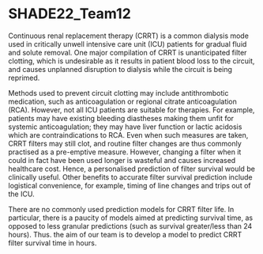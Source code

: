 # SHADE22_Team12

Continuous renal replacement therapy (CRRT) is a common dialysis mode used in critically unwell intensive care unit (ICU) patients for gradual fluid and solute removal. One major compilation of CRRT is unanticipated filter clotting, which is undesirable as it results in patient blood loss to the circuit, and causes unplanned disruption to dialysis while the circuit is being reprimed. 

Methods used to prevent circuit clotting may include antithrombotic medication, such as anticoagulation or regional citrate anticoagulation (RCA). However, not all ICU patients are suitable for therapies. For example, patients may have existing bleeding diastheses making them unfit for systemic anticoagulation; they may have liver function or lactic acidosis which are contraindications to RCA. Even when such measures are taken, CRRT filters may still clot, and routine filter changes are thus commonly practised as a pre-emptive measure. However, changing a filter when it could in fact have been used longer is wasteful and causes increased healthcare cost. Hence, a personalised prediction of filter survival would be clinically useful. Other benefits to accurate filter survival prediction include logistical convenience, for example, timing of line changes and trips out of the ICU.

There are no commonly used prediction models for CRRT filter life. In particular, there is a paucity of models aimed at predicting survival time, as opposed to less granular predictions (such as survival greater/less than 24 hours). Thus. the aim of our team is to develop a model to predict CRRT filter survival time in hours. 

